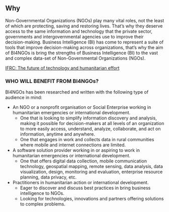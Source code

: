 ## Why
Non-Governmental Organizations (NGOs) play many vital roles, not the least of which are protecting, saving and restoring lives.  That’s why they deserve access to the same information and technology that the private sector, governments and intergovernmental agencies use to improve their decision-making.  Business Intelligence (BI) has come to represent a suite of tools that improve decision-making across organizations, that’s why the aim of BI4NGOs is bring the strengths of Business Intelligence (BI) to the vast and complex data-set of Non-Governmental Organizations (NGOs).

[IFRC: The future of technology and humanitarian effort](https://www.youtube.com/watch?v=9FsmSr0g7Ck)

### WHO WILL BENEFIT FROM BI4NGOs?
BI4NGOs has been researched and written with the following type of audience in mind:

 - An NGO or a nonprofit organisation or Social Enterprise working in humanitarian emergencies or international development.
   - One that is looking to simplify information discovery and analysis, making it possible for decision-makers at all levels of an organization to more easily access, understand, analyze, collaborate, and act on information, anytime and anywhere.
   - One that engages in work and collects data in rural communities where mobile and internet connections are limited.
- A software solution provider working in or aspiring to work in humanitarian emergencies or international development.
   - One that offers digital data collection, mobile communication technology, geospatial mapping, remote sensing, data analysis, data visualization, design, monitoring and evaluation, enterprise resource planning,  data privacy, etc.
- Practitioners in humanitarian action or international development.
   - Eager to discover and discuss best practices in bring business intelligence to NGOs.
   - Looking for technologies, innovations and partners offering solutions to complex problems.
